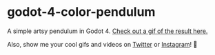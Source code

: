 # godot-4-color-pendulum

A simple artsy pendulum in Godot 4. [Check out a gif of the result here.](https://twitter.com/SanderVhove/status/1649452926203559958)

Also, show me your cool gifs and videos on [Twitter](https://twitter.com/SanderVhove/) or [Instagram](https://www.instagram.com/sandervhove/)! 🤗
